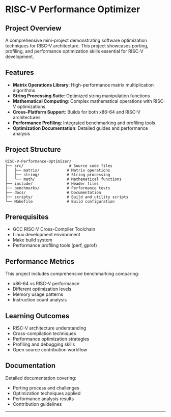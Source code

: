 # RISC-V Performance Optimizer

##  Project Overview
A comprehensive mini-project demonstrating software optimization techniques for RISC-V architecture. This project showcases porting, profiling, and performance optimization skills essential for RISC-V development.

##  Features
- **Matrix Operations Library**: High-performance matrix multiplication algorithms
- **String Processing Suite**: Optimized string manipulation functions  
- **Mathematical Computing**: Complex mathematical operations with RISC-V optimizations
- **Cross-Platform Support**: Builds for both x86-64 and RISC-V architectures
- **Performance Profiling**: Integrated benchmarking and profiling tools
- **Optimization Documentation**: Detailed guides and performance analysis

##  Project Structure
```
RISC-V-Performance-Optimizer/
├── src/                    # Source code files
│   ├── matrix/            # Matrix operations
│   ├── string/            # String processing
│   └── math/              # Mathematical functions
├── include/               # Header files
├── benchmarks/            # Performance tests
├── docs/                  # Documentation
├── scripts/               # Build and utility scripts
└── Makefile               # Build configuration
```

##  Prerequisites
- GCC RISC-V Cross-Compiler Toolchain
- Linux development environment
- Make build system
- Performance profiling tools (perf, gprof)

##  Performance Metrics
This project includes comprehensive benchmarking comparing:
- x86-64 vs RISC-V performance
- Different optimization levels
- Memory usage patterns
- Instruction count analysis

##  Learning Outcomes
- RISC-V architecture understanding
- Cross-compilation techniques
- Performance optimization strategies
- Profiling and debugging skills
- Open source contribution workflow

##  Documentation
Detailed documentation covering:
- Porting process and challenges
- Optimization techniques applied
- Performance analysis results
- Contribution guidelines

---
